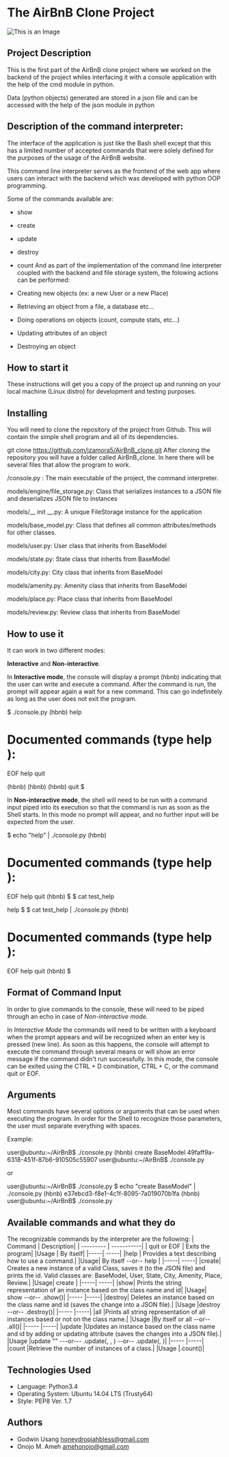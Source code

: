 # The AirBnB Clone Project
![This is an Image](https://cdn.freebiesupply.com/logos/large/2x/airbnb-2-logo-png-transparent.png)

## Project Description
This is the first part of the AirBnB clone project where we worked on the backend of the project whiles interfacing it with a console application with the help of the cmd module in python.

Data (python objects) generated are stored in a json file and can be accessed with the help of the json module in python

## Description of the command interpreter:
The interface of the application is just like the Bash shell except that this has a limited number of accepted commands that were solely defined for the purposes of the usage of the AirBnB website.

This command line interpreter serves as the frontend of the web app where users can interact with the backend which was developed with python OOP programming.

Some of the commands available are:

 - show
 - create
 - update
 - destroy
 - count
And as part of the implementation of the command line interpreter coupled with the backend and file storage system, the folowing actions can be performed:

 - Creating new objects (ex: a new User or a new Place)
 - Retrieving an object from a file, a database etc…
 - Doing operations on objects (count, compute stats, etc…)
 - Updating attributes of an object
 - Destroying an object

## How to start it
These instructions will get you a copy of the project up and running on your local machine (Linux distro) for development and testing purposes.

## Installing
You will need to clone the repository of the project from Github. This will contain the simple shell program and all of its dependencies.

git clone https://github.com/jzamora5/AirBnB_clone.git
After cloning the repository you will have a folder called AirBnB_clone. In here there will be several files that allow the program to work.

  /console.py : The main executable of the project, the command interpreter.

  models/engine/file_storage.py: Class that serializes instances to a JSON file and deserializes JSON file to instances

  models/__ init __.py: A unique FileStorage instance for the application

  models/base_model.py: Class that defines all common attributes/methods for other classes.

  models/user.py: User class that inherits from BaseModel

  models/state.py: State class that inherits from BaseModel

  models/city.py: City class that inherits from BaseModel

  models/amenity.py: Amenity class that inherits from BaseModel

  models/place.py: Place class that inherits from BaseModel

  models/review.py: Review class that inherits from BaseModel

## How to use it
It can work in two different modes:

**Interactive** and **Non-interactive**.

In **Interactive mode**, the console will display a prompt (hbnb) indicating that the user can write and execute a command. After the command is run, the prompt will appear again a wait for a new command. This can go indefinitely as long as the user does not exit the program.

  $ ./console.py
  (hbnb) help

  Documented commands (type help <topic>):
  ========================================
  EOF  help  quit

  (hbnb)
  (hbnb)
  (hbnb) quit
  $

In **Non-interactive mode**, the shell will need to be run with a command input piped into its execution so that the command is run as soon as the Shell starts. In this mode no prompt will appear, and no further input will be expected from the user.

  $ echo "help" | ./console.py
  (hbnb)

  Documented commands (type help <topic>):
  ========================================
  EOF  help  quit
  (hbnb)
  $
  $ cat test_help

  help
  $
  $ cat test_help | ./console.py
  (hbnb)

  Documented commands (type help <topic>):
  ========================================
  EOF  help  quit
  (hbnb)
  $

## Format of Command Input
In order to give commands to the console, these will need to be piped through an echo in case of *Non-interactive mode.*

In *Interactive Mode* the commands will need to be written with a keyboard when the prompt appears and will be recognized when an enter key is pressed (new line). As soon as this happens, the console will attempt to execute the command through several means or will show an error message if the command didn't run successfully. In this mode, the console can be exited using the CTRL + D combination, CTRL + C, or the command quit or EOF.

## Arguments
Most commands have several options or arguments that can be used when executing the program. In order for the Shell to recognize those parameters, the user must separate everything with spaces.

Example:


  user@ubuntu:~/AirBnB$ ./console.py
  (hbnb) create BaseModel
  49faff9a-6318-451f-87b6-910505c55907
  user@ubuntu:~/AirBnB$ ./console.py

or

  user@ubuntu:~/AirBnB$ ./console.py $ echo "create BaseModel" | ./console.py
  (hbnb)
  e37ebcd3-f8e1-4c1f-8095-7a019070b1fa
  (hbnb)
  user@ubuntu:~/AirBnB$ ./console.py

## Available commands and what they do
The recognizable commands by the interpreter are the following:
| Command     | Description|
| ---------   | -----------|
| quit or EOF | Exits the program|
|Usage	| By itself|
|-----|	-----|
|help |	Provides a text describing how to use a command.|
|Usage|  By itself --or-- help <command>|
|-----|	-----|
|create| Creates a new instance of a valid Class, saves it (to the JSON file) and prints the id. Valid classes are: BaseModel, User, State, City, Amenity, Place, Review.|
|Usage|	create <class name>|
|-----|	-----|
|show|	Prints the string representation of an instance based on the class name and id|
|Usage|	show <class name> <id> --or-- <class name>.show(<id>)|
|-----	|-----|
|destroy|	Deletes an instance based on the class name and id (saves the change into a JSON file).|
|Usage	|destroy <class name> <id> --or-- .destroy()|
|-----	|-----|
|all	|Prints all string representation of all instances based or not on the class name.|
|Usage	|By itself or all <class name> --or-- <class name>.all()|
|-----	|-----|
|update	|Updates an instance based on the class name and id by adding or updating attribute (saves the changes into a JSON file).|
|Usage	|update <class name> <id> <attribute name> "<attribute value>" ---or--- <class name>.update(<id>, <attribute name>, <attribute value>) --or-- <class name>.update(<id>, <dictionary representation>)|
|-----	|-----|
|count	|Retrieve the number of instances of a class.|
|Usage	|<class name>.count()|

## Technologies Used
 - Language: Python3.4
 - Operating System: Ubuntu 14.04 LTS (Trusty64)
 - Style: PEP8 Ver. 1.7

## Authors

 - Godwin Usang  <honeydropjahbless@gmail.com>
 - Onojo M. Ameh <amehonojo@gmail.com>
